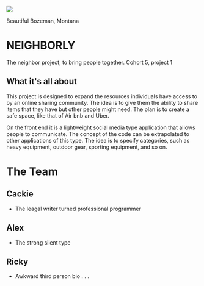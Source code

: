![](https://media.xogrp.com/images/0e8d9768-0a08-406b-8e4d-07d9cb5c1898)

Beautiful Bozeman, Montana

# NEIGHBORLY

The neighbor project, to bring people together. Cohort 5, project 1

## What it's all about

This project is designed to expand the resources individuals have access to by an online sharing community. The idea is to give them the ability to share items that they have but other people might need. The plan is to create a safe space, like that of Air bnb and Uber.

On the front end it is a lightweight social media type application that allows people to communicate. The concept of the code can be extrapolated to other applications of this type. The idea is to specify categories, such as heavy equipment, outdoor gear, sporting equipment, and so on.

# The Team
## Cackie
 * The leagal writer turned professional programmer


## Alex
 * The strong silent type


## Ricky
*  Awkward third person bio . . .
